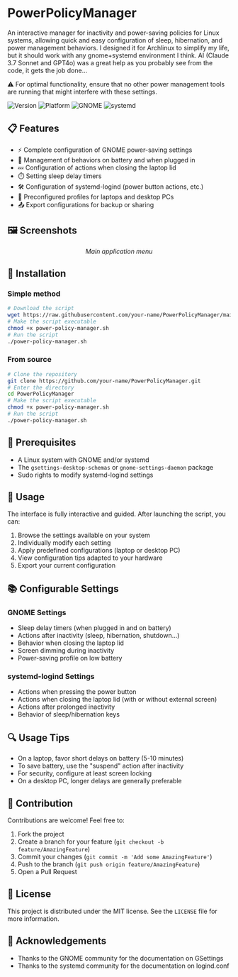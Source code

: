 # PowerPolicyManager
An interactive manager for inactivity and power-saving policies for Linux systems, allowing quick and easy configuration of sleep, hibernation, and power management behaviors. I designed it for Archlinux to simplify my life, but it should work with any gnome+systemd environment I think. AI (Claude 3.7 Sonnet and GPT4o) was a great help as you probably see from the code, it gets the job done...

⚠️ For optimal functionality, ensure that no other power management tools are running that might interfere with these settings.

![Version](https://img.shields.io/badge/version-1.1-blue.svg)
![Platform](https://img.shields.io/badge/platform-Linux-green.svg)
![GNOME](https://img.shields.io/badge/GNOME-Compatible-orange.svg)
![systemd](https://img.shields.io/badge/systemd-Compatible-purple.svg)

## 📋 Features
- ⚡ Complete configuration of GNOME power-saving settings
- 🔄 Management of behaviors on battery and when plugged in
- 💤 Configuration of actions when closing the laptop lid
- ⏱️ Setting sleep delay timers
- 🛠️ Configuration of systemd-logind (power button actions, etc.)
- 📱 Preconfigured profiles for laptops and desktop PCs
- 📤 Export configurations for backup or sharing

## 🖼️ Screenshots
<center>
<em>Main application menu</em>
</center>

## 🚀 Installation
### Simple method
```bash
# Download the script
wget https://raw.githubusercontent.com/your-name/PowerPolicyManager/main/power-policy-manager.sh
# Make the script executable
chmod +x power-policy-manager.sh
# Run the script
./power-policy-manager.sh
```

### From source
```bash
# Clone the repository
git clone https://github.com/your-name/PowerPolicyManager.git
# Enter the directory
cd PowerPolicyManager
# Make the script executable
chmod +x power-policy-manager.sh
# Run the script
./power-policy-manager.sh
```

## 📝 Prerequisites
- A Linux system with GNOME and/or systemd
- The `gsettings-desktop-schemas` or `gnome-settings-daemon` package
- Sudo rights to modify systemd-logind settings

## 🔧 Usage
The interface is fully interactive and guided. After launching the script, you can:
1. Browse the settings available on your system
2. Individually modify each setting
3. Apply predefined configurations (laptop or desktop PC)
4. View configuration tips adapted to your hardware
5. Export your current configuration

## 📚 Configurable Settings
### GNOME Settings
- Sleep delay timers (when plugged in and on battery)
- Actions after inactivity (sleep, hibernation, shutdown...)
- Behavior when closing the laptop lid
- Screen dimming during inactivity
- Power-saving profile on low battery

### systemd-logind Settings
- Actions when pressing the power button
- Actions when closing the laptop lid (with or without external screen)
- Actions after prolonged inactivity
- Behavior of sleep/hibernation keys

## 🔍 Usage Tips
- On a laptop, favor short delays on battery (5-10 minutes)
- To save battery, use the "suspend" action after inactivity
- For security, configure at least screen locking
- On a desktop PC, longer delays are generally preferable

## 🤝 Contribution
Contributions are welcome! Feel free to:
1. Fork the project
2. Create a branch for your feature (`git checkout -b feature/AmazingFeature`)
3. Commit your changes (`git commit -m 'Add some AmazingFeature'`)
4. Push to the branch (`git push origin feature/AmazingFeature`)
5. Open a Pull Request

## 📄 License
This project is distributed under the MIT license. See the `LICENSE` file for more information.

## 🙏 Acknowledgements
- Thanks to the GNOME community for the documentation on GSettings
- Thanks to the systemd community for the documentation on logind.conf
